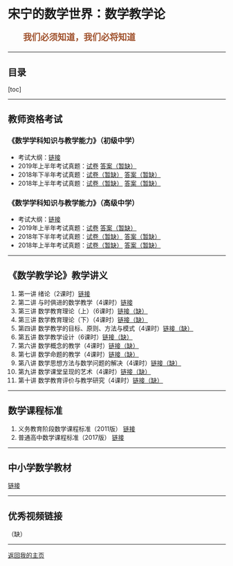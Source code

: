 # 宋宁的数学世界：数学教学论

<p style="color:sienna;font-family:KaiTi;margin-left:35px;font-weight:bold;font-size:20px";>
    我们必须知道，我们必将知道
</p>

---

## 目录

[toc]

---

## 教师资格考试

### 《数学学科知识与教学能力》（初级中学）

+ 考试大纲：<a href="/html/lecture/mathTeacher/chuzhong/chuzhong-exam.html">链接</a>
+ 2019年上半年考试真题：<a href="/html/lecture/mathTeacher/chuzhong/2019-1-e.html">试卷</a> <a href="/html/lecture/mathTeacher/chuzhong/2019-1-a.html">答案（暂缺）</a>
+ 2018年下半年考试真题：<a href="/html/lecture/mathTeacher/chuzhong/2018-2-e.html">试卷（暂缺）</a> <a href="/html/lecture/mathTeacher/chuzhong/2018-2-a.html">答案（暂缺）</a>
+ 2018年上半年考试真题：<a href="/html/lecture/mathTeacher/chuzhong/2018-1-e.html">试卷（暂缺）</a> <a href="/html/lecture/mathTeacher/chuzhong/2018-1-a.html">答案（暂缺）</a>

### 《数学学科知识与教学能力》（高级中学）

+ 考试大纲：<a href="/html/lecture/mathTeacher/gaozhong/gaozhong-exam.html">链接</a>
+ 2019年上半年考试真题：<a href="/html/lecture/mathTeacher/gaozhong/2019-1-e.html">试卷</a> <a href="/html/lecture/mathTeacher/gaozhong/2019-1-a.html">答案（暂缺）</a>
+ 2018年下半年考试真题：<a href="/html/lecture/mathTeacher/gaozhong/2018-2-e.html">试卷（暂缺）</a> <a href="/html/lecture/mathTeacher/gaozhong/2018-2-a.html">答案（暂缺）</a>
+ 2018年上半年考试真题：<a href="/html/lecture/mathTeacher/gaozhong/2018-1-e.html">试卷（暂缺）</a> <a href="/html/lecture/mathTeacher/gaozhong/2018-1-a.html">答案（暂缺）</a>

---

## 《数学教学论》教学讲义

1. 第一讲 绪论（2课时）<a href="/html/lecture/mathTeacher/jiangyi/01.html">链接</a>
2. 第二讲 与时俱进的数学教学（4课时）<a href="/html/lecture/mathTeacher/jiangyi/02.html">链接</a>
3. 第三讲 数学教育理论（上）（6课时）<a href="/html/lecture/mathTeacher/jiangyi/03.html">链接（缺）</a>
4. 第三讲 数学教育理论（下）（4课时）<a href="/html/lecture/mathTeacher/jiangyi/03-2.html">链接（缺）</a>
4. 第四讲 数学教学的目标、原则、方法与模式（4课时）<a href="/html/lecture/mathTeacher/jiangyi/04.html">链接（缺）</a>
5. 第五讲 数学教学设计（6课时）<a href="/html/lecture/mathTeacher/jiangyi/05.html">链接（缺）</a>
6. 第六讲 数学概念的教学（4课时）<a href="/html/lecture/mathTeacher/jiangyi/06.html">链接（缺）</a>
7. 第七讲 数学命题的教学（4课时）<a href="/html/lecture/mathTeacher/jiangyi/07.html">链接（缺）</a>
8. 第八讲 数学思想方法与数学问题的解决（4课时）<a href="/html/lecture/mathTeacher/jiangyi/08.html">链接（缺）</a>
9. 第九讲 数学课堂呈现的艺术（4课时）<a href="/html/lecture/mathTeacher/jiangyi/09.html">链接（缺）</a>
10. 第十讲 数学教育评价与教学研究（4课时）<a href="/html/lecture/mathTeacher/jiangyi/10.html">链接（缺）</a>

---

## 数学课程标准

1. 义务教育阶段数学课程标准（2011版） <a href="/html/lecture/mathTeacher/chuzhong/kebiao-2011.pdf">链接</a>
2. 普通高中数学课程标准（2017版） <a href="/html/lecture/mathTeacher/gaozhong/kebiao-2017.pdf">链接</a>

---

## 中小学数学教材

<a href="http://www.dzkbw.com/books/rjb/shuxue/">链接</a>


---

## 优秀视频链接

（缺）

---

<a href="/index.html"> 返回我的主页 </a>

